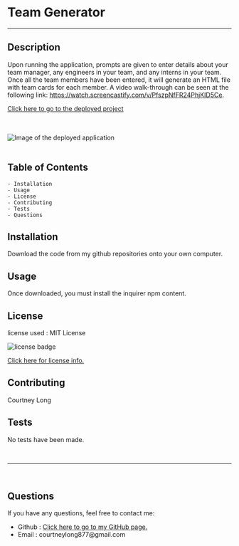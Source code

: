 # Team Generator
---
## Description
Upon running the application, prompts are given to enter details about your team manager, any engineers in your team, and any interns in your team.  Once all the team members have been entered, it will generate an HTML file with team cards for each member.  A video walk-through can be seen at the following link: https://watch.screencastify.com/v/PfszpNfFR24PhjKID5Ce.

<a href="https://github.com/courtbourt12/teamGenerator">Click here to go to the deployed project</a>

<br>
<br>

<img src="teamGenerator" alt = "Image of the deployed application">

<br>
<br>

## Table of Contents
    - Installation
    - Usage
    - License
    - Contributing
    - Tests
    - Questions

## Installation
Download the code from my github repositories onto your own computer.

## Usage
Once downloaded, you must install the inquirer npm content.

## License
license used : MIT License

<img src="https://img.shields.io/badge/license-MIT-blue.svg" alt="license badge">

<br>

<a href="https://opensource.org/licenses/MIT">Click here for license info.</a>

## Contributing
Courtney Long

## Tests

No tests have been made.

<br>

--- 

<br>

## Questions

If you have any questions, feel free to contact me:
<ul>
<li> Github : <a href="https://github.com/courtbourt12">Click here to go to my GitHub page.</a> </li>
<li> Email : courtneylong877@gmail.com </li>
</ul>